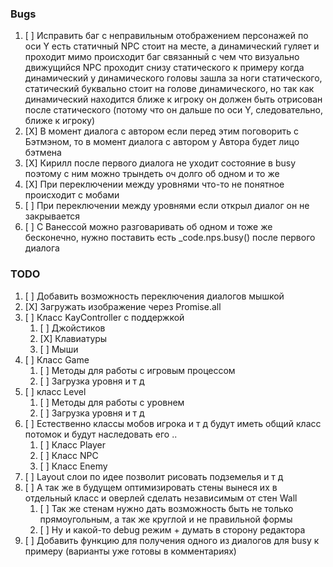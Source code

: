 ### Bugs
1) [ ] Исправить баг с неправильным отображением персонажей по оси Y есть статичный NPC стоит на месте, а динамический гуляет и проходит мимо происходит баг связанный с чем что визуально движущийcя NPC проходит снизу статического к примеру когда динамический у динамического головы зашла за ноги статического, статический буквально стоит на голове динамического, но так как динамический находится ближе к игроку он должен быть отрисован после статического (потому что он дальше по оси Y, следовательно, ближе к игроку)
2) [X] В момент диалога с автором если перед этим поговорить с Бэтмэном, то в момент диалога с автором у Автора будет лицо бэтмена
3) [X] Кирилл после первого диалога не уходит состояние в busy поэтому с ним можно трындеть оч долго об одном и то же
4) [X] При переключении между уровнями что-то не понятное происходит с мобами
5) [ ] При переключении между уровнями если открыл диалог он не закрывается
6) [ ] С Ванессой можно разговаривать об одном и тоже же бесконечно, нужно поставить есть _code.nps.busy() после первого диалога
### TODO
1) [ ] Добавить возможность переключения диалогов мышкой
2) [X] Загружать изображение через Promise.all
3) [ ] Класс KayController с поддержкой
   1) [ ] Джойстиков
   2) [X] Клавиатуры
   3) [ ] Мыши
4) [ ] Класс Game
   1) [ ] Методы для работы с игровым процессом
   2) [ ] Загрузка уровня и т д
5) [ ] класс Level
   1) [ ] Методы для работы с уровнем
   2) [ ] Загрузка уровня и т д
6) [ ] Естественно классы мобов игрока и т д будут иметь общий класс потомок и будут наследовать его ..
   1) [ ] Класс Player
   2) [ ] Класс NPC
   3) [ ] Класс Enemy
7) [ ] Layout слои по идее позволит рисовать подземелья и т д
8) [ ] А так же в будущем оптимизировать стены вынеся их в отдельный класс и оверлей сделать независимым от стен Wall
   1) [ ] Так же стенам нужно дать возможность быть не только прямоугольным, а так же круглой и не правильной формы
   2) [ ] Ну и какой-то debug режим + думать в сторону редактора
9) [ ] Добавить функцию для получения одного из диалогов для busy к примеру (варианты уже готовы в комментариях)
